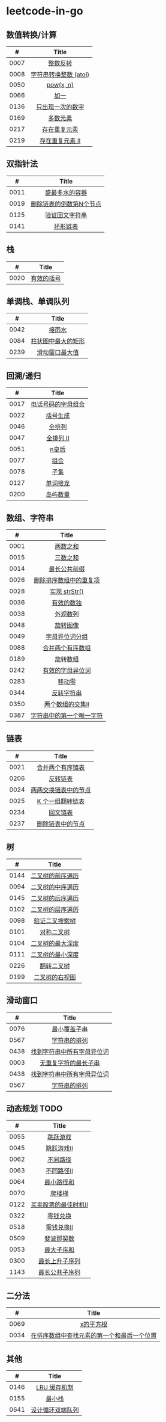 # leetcode-in-go

## 数值转换/计算

| # | Title |
|:---:|:---:|
| 0007 | [整数反转](./algorithms/0007.reverse-integer/README.md) |
| 0008 | [字符串转换整数 (atoi)](./algorithms/0008.string-to-integer-atoi/README.md) |
| 0050 | [pow(x, n)](./algorithms/0050.powx-n/README.md) |
| 0066 | [加一](./algorithms/0066.plus-one/README.md) |
| 0136 | [只出现一次的数字](./algorithms/0136.single-number/README.md) |
| 0169 | [多数元素](./algorithms/0169.majority-element/README.md) |
| 0217 | [存在重复元素](./algorithms/0217.contains-duplicate/README.md) |
| 0219 | [存在重复元素 II](./algorithms/0219.contains-duplicate-ii/README.md) |

## 双指针法

| # | Title |
|:---:|:---:|
| 0011 | [盛最多水的容器](./algorithms/0011.container-with-most-water/README.md) |
| 0019 | [删除链表的倒数第N个节点](./algorithms/0019.remove-nth-node-from-end-of-list/README.md) |
| 0125 | [验证回文字符串](./algorithms/0125.valid-palindrome/README.md) |
| 0141 | [环形链表](./algorithms/0141.linked-list-cycle/README.md) |

## 栈

| # | Title |
|:---:|:---:|
| 0020 | [有效的括号](./algorithms/0020.valid-parentheses/README.md) |

## 单调栈、单调队列

| # | Title |
|:---:|:---:|
| 0042 | [接雨水](./algorithms/0042.trapping-rain-water/README.md) |
| 0084 | [柱状图中最大的矩形](./algorithms/0084.largest-rectangle-in-histogram/README.md) |
| 0239 | [滑动窗口最大值](./algorithms/0239.sliding-window-maximum/README.md) |

## 回溯/递归

| # | Title |
|:---:|:---:|
| 0017 | [电话号码的字母组合](./algorithms/0017.letter-combinations-of-a-phone-number/README.md) |
| 0022 | [括号生成](./algorithms/0022.generate-parentheses/README.md) |
| 0046 | [全排列](./algorithms/0046.permutations/README.md) |
| 0047 | [全排列 II](./algorithms/0047.permutations-ii/README.md) |
| 0051 | [n皇后](./algorithms/0051.n-queens/README.md) |
| 0077 | [组合](./algorithms/0077.combinations/README.md) |
| 0078 | [子集](./algorithms/0078.subsets/README.md) |
| 0127 | [单词接龙](./algorithms/0127.word-ladder/README.md) |
| 0200 | [岛屿数量](./algorithms/0200.number-of-islands/README.md) |

## 数组、字符串

| # | Title |
|:---:|:---:|
| 0001 | [两数之和](./algorithms/0001.two-sum/README.md) |
| 0015 | [三数之和](./algorithms/0015.3sum/README.md) |
| 0014 | [最长公共前缀](./algorithms/0014.longest-common-prefix/README.md) |
| 0026 | [删除排序数组中的重复项](./algorithms/0026.remove-duplicates-from-sorted-array/README.md) |
| 0028 | [实现 strStr()](./algorithms/0028.implement-strstr/README.md) |
| 0036 | [有效的数独](./algorithms/0036.valid-sudoku/README.md) |
| 0038 | [外观数列](./algorithms/0038.count-and-say/README.md) |
| 0048 | [旋转图像](./algorithms/0048.rotate-image/README.md) |
| 0049 | [字母异位词分组](./algorithms/0049.group-anagrams/README.md) |
| 0088 | [合并两个有序数组](./algorithms/0088.merge-sorted-array/README.md) |
| 0189 | [旋转数组](./algorithms/0189.rotate-array/README.md) |
| 0242 | [有效的字母异位词](./algorithms/0242.valid-anagram/README.md) |
| 0283 | [移动零](./algorithms/0283.move-zeroes/README.md) |
| 0344 | [反转字符串](./algorithms/0344.reverse-string/README.md) |
| 0350 | [两个数组的交集II](./algorithms/0350.intersection-of-two-arrays-ii/README.md) |
| 0387 | [字符串中的第一个唯一字符](./algorithms/0387.first-unique-character-in-a-string/README.md) |

## 链表

| # | Title |
|:---:|:---:|
| 0021 | [合并两个有序链表](./algorithms/0021.merge-two-sorted-lists/README.md) |
| 0206 | [反转链表](./algorithms/0206.reverse-linked-list/README.md) |
| 0024 | [两两交换链表中的节点](./algorithms/0024.swap-nodes-in-pairs/README.md) |
| 0025 | [K 个一组翻转链表](./algorithms/0025.reverse-nodes-in-k-group/README.md) |
| 0234 | [回文链表](./algorithms/0234.palindrome-linked-list/README.md) |
| 0237 | [删除链表中的节点](./algorithms/0237.delete-node-in-a-linked-list/README.md) |

## 树

| # | Title |
|:---:|:---:|
| 0144 | [二叉树的前序遍历](./algorithms/0144.binary-tree-preorder-traversal/README.md) |
| 0094 | [二叉树的中序遍历](./algorithms/0094.binary-tree-inorder-traversal/README.md) |
| 0145 | [二叉树的后序遍历](./algorithms/0145.binary-tree-postorder-traversal/README.md) |
| 0102 | [二叉树的层序遍历](./algorithms/0102.binary-tree-level-order-traversal/README.md) |
| 0098 | [验证二叉搜索树](./algorithms/0098.validate-binary-search-tree/README.md) |
| 0101 | [对称二叉树](./algorithms/0101.symmetric-tree/README.md) |
| 0104 | [二叉树的最大深度](./algorithms/0104.maximum-depth-of-binary-tree/README.md) |
| 0111 | [二叉树的最小深度](./algorithms/0111.minimum-depth-of-binary-tree/README.md) |
| 0226 | [翻转二叉树](./algorithms/0226.invert-binary-tree/README.md) |
| 0199 | [二叉树的右视图](./algorithms/0199.binary-tree-right-side-view/README.md) |

## 滑动窗口

| # | Title |
|:---:|:---:|
| 0076 | [最小覆盖子串](./algorithms/0076.minimum-window-substring/README.md) |
| 0567 | [字符串的排列](./algorithms/0567.permutation-in-string/README.md) |
| 0438 | [找到字符串中所有字母异位词](./algorithms/0438.find-all-anagrams-in-a-string/README.md) |
| 0003 | [无重复字符的最长子串](./algorithms/0003.longest-substring-without-repeating-characters/README.md) |
| 0438 | [找到字符串中所有字母异位词](./algorithms/0438.find-all-anagrams-in-a-string/README.md) |
| 0567 | [字符串的排列](./algorithms/0567.permutation-in-string/README.md) |

## 动态规划 TODO

| # | Title |
|:---:|:---:|
| 0055 | [跳跃游戏](./algorithms/0055.jump-game/README.md) |
| 0045 | [跳跃游戏II](./algorithms/0045.jump-game-ii/README.md) |
| 0062 | [不同路径](./algorithms/0062.unique-paths/README.md) |
| 0063 | [不同路径II](./algorithms/0063.unique-paths-ii/README.md) |
| 0064 | [最小路径和](./algorithms/0064.minimum-path-sum/README.md) |
| 0070 | [爬楼梯](./algorithms/0070.climbing-stairs/README.md) |
| 0122 | [买卖股票的最佳时机II](./algorithms/0122.best-time-to-buy-and-sell-stock/README.md) |
| 0322 | [零钱兑换](./algorithms/0322.coin-change/README.md) |
| 0518 | [零钱兑换II](./algorithms/0518.coin-change-2/README.md) |
| 0509 | [斐波那契数](./algorithms/0509.fibonacci-number/README.md) |
| 0053 | [最大子序和](./algorithms/0053.maximum-subarray/README.md) |
| 0300 | [最长上升子序列](./algorithms/0300.longest-increasing-subsequence/README.md) |
| 1143 | [最长公共子序列](./algorithms/1143.longest-common-subsequence/README.md) |

## 二分法

| # | Title |
|:---:|:---:|
| 0069 | [x的平方根](./algorithms/0069.sqrtx/README.md) |
| 0034 | [在排序数组中查找元素的第一个和最后一个位置](./algorithms/0034.search-for-a-range/README.md) |


## 其他

| # | Title |
|:---:|:---:|
| 0146 | [LRU 缓存机制](./algorithms/0146.lru-cache/README.md) |
| 0155 | [最小栈](./algorithms/0155.min-stack/README.md) |
| 0641 | [设计循环双端队列](./algorithms/0641.design-circular-deque/README.md) |
